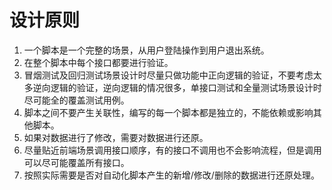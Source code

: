# 设计原则
1. 一个脚本是一个完整的场景，从用户登陆操作到用户退出系统。
2. 在整个脚本中每个接口都要进行验证。
3. 冒烟测试及回归测试场景设计时尽量只做功能中正向逻辑的验证，不要考虑太多逆向逻辑的验证，逆向逻辑的情况很多，单接口测试和全量测试场景设计时尽可能全的覆盖测试用例。
4. 脚本之间不要产生关联性，编写的每一个脚本都是独立的，不能依赖或影响其他脚本。
5. 如果对数据进行了修改，需要对数据进行还原。
6. 尽量贴近前端场景调用接口顺序，有的接口不调用也不会影响流程，但是调用可以尽可能覆盖所有接口。
7. 按照实际需要是否对自动化脚本产生的新增/修改/删除的数据进行还原处理。